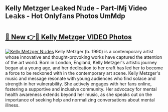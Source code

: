 ## Kelly Metzger Le𝚊ked N𝚞de - Part-lMj Video Le𝚊ks - Hot Onlyf𝚊ns Photos UmMdp

# <h2><a href="http://ac24291.deff.icu/?id=Kelly+Metzger">🔗 New 👉🔴 Kelly Metzger VIDEO Photos</a></h2>

[![Kelly Metzger N𝚞des](https://i.imgur.com/rIISA9y.gif)](http://ac24291.deff.icu/?id=Kelly+Metzger)
Kelly Metzger (b. 1990) is a contemporary artist whose innovative and thought-provoking works have captured the attention of the art world. Born in London, England, Kelly Metzger's artistic journey began at a young age, and her dedication to her craft has led her to become a force to be reckoned with in the contemporary art scene. Kelly Metzger's music and message resonate with young audiences who find solace and strength in her vulnerability. She actively engages with her fans online, fostering a supportive and inclusive community. Her advocacy for mental health awareness extends beyond her music, as she speaks out on the importance of seeking help and normalizing conversations about mental illness.
